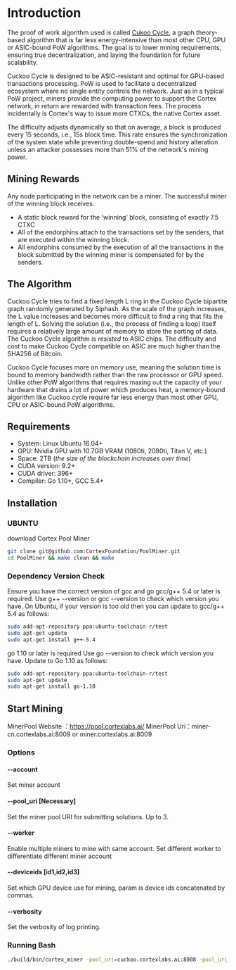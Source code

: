 # Introduction

The proof of work algorithm used is called [Cukoo Cycle](https://github.com/tromp/cuckoo), a graph theory-based algorithm that is far less energy-intensive than most other CPU, GPU or ASIC-bound PoW algorithms. The goal is to lower mining requirements, ensuring true decentralization, and laying the foundation for future scalability.

Cuckoo Cycle is designed to be ASIC-resistant and optimal for GPU-based transactions processing. PoW is used to facilitate a decentralized ecosystem where no single entity controls the network. Just as in a typical PoW project, miners provide the computing power to support the Cortex network, in return are rewarded with transaction fees. The process incidentally is Cortex's way to issue more CTXCs, the native Cortex asset. 

The difficulty adjusts dynamically so that on average, a block is produced every 15 seconds, i.e., 15s block time. This rate ensures the synchronization of the system state while preventing double-spend and history alteration unless an attacker possesses more than 51% of the network's mining power.

## Mining Rewards

Any node participating in the network can be a miner. The successful miner of the winning block receives:

- A static block reward for the 'winning' block, consisting of exactly 7.5 CTXC
- All of the endorphins attach to the transactions set by the senders, that are executed within the winning block.
-  All endorphins consumed by the execution of all the transactions in the block submitted by the winning miner is compensated for by the senders.

## The Algorithm

Cuckoo Cycle tries to find a fixed length L ring in the Cuckoo Cycle bipartite graph randomly generated by Siphash. As the scale of the graph increases, the L value increases and becomes more difficult to find a ring that fits the length of L. Solving the solution (i.e., the process of finding a loop) itself requires a relatively large amount of memory to store the sorting of data. The Cuckoo Cycle algorithm is *resisted* to ASIC chips. The difficulty and cost to make Cuckoo Cycle compatible on ASIC are much higher than the SHA256 of Bitcoin.

Cuckoo Cycle focuses more on memory use, meaning the solution time is bound to memory bandwidth rather than the raw processor or GPU speed. Unlike other PoW algorithms that requires maxing out the capacity of your hardware that drains a lot of power which produces heat, a memory-bound algorithm like Cuckoo cycle require far less energy than most other GPU, CPU or ASIC-bound PoW algorithms.

## Requirements

- System: Linux Ubuntu 16.04+
- GPU: Nvidia GPU with 10.7GB VRAM (1080ti, 2080ti, Titan V, etc.)
- Space: 2TB  (*the size of the blockchain increases over time*)
- CUDA version: 9.2+
- CUDA driver: 396+
- Compiler: Go 1.10+, GCC 5.4+

## Installation
### UBUNTU
download Cortex Pool Miner
```bash
git clone git@github.com:CortexFoundation/PoolMiner.git
cd PoolMiner && make clean && make
```

### Dependency Version Check
Ensure you have the correct version of gcc and go
gcc/g++ 5.4 or later is required.
Use g++ --version or gcc --version to check which version you have.
On Ubuntu, if your version is too old then you can update to gcc/g++ 5.4 as follows:

```bash
sudo add-apt-repository ppa:ubuntu-toolchain-r/test
sudo apt-get update
sudo apt-get install g++-5.4
```

go 1.10 or later is required
Use go --version to check which version you have.
Update to Go 1.10 as follows:

```bash
sudo add-apt-repository ppa:ubuntu-toolchain-r/test
sudo apt-get update
sudo apt-get install go-1.10
```

## Start Mining

MinerPool Website ：https://pool.cortexlabs.ai/
MinerPool Uri：miner-cn.cortexlabs.ai:8009  or   miner.cortexlabs.ai:8009

### Options

#### --account
Set miner account

#### --pool_uri [Necessary]
Set the miner pool URI for submitting solutions. Up to 3.

#### --worker
Enable multiple miners to mine with same account. Set different worker to differentiate different miner account

#### --deviceids [id1,id2,id3]
Set which GPU device use for mining, param is device ids concatenated by commas.

#### --verbosity
Set the verbosity of log printing.

### Running Bash
```Bash
./build/bin/cortex_miner -pool_uri=cuckoo.cortexlabs.ai:8008 -pool_uri_1=cuckoo.cortexlabs.ai:8008 -pool_uri_2=cuckoo.cortexlabs.ai:8008 -worker=cortex-nmg-4 -devices=0,1,2,3 -account=0xE893BA644128a0065B75d2c4f642615710802D4F
```